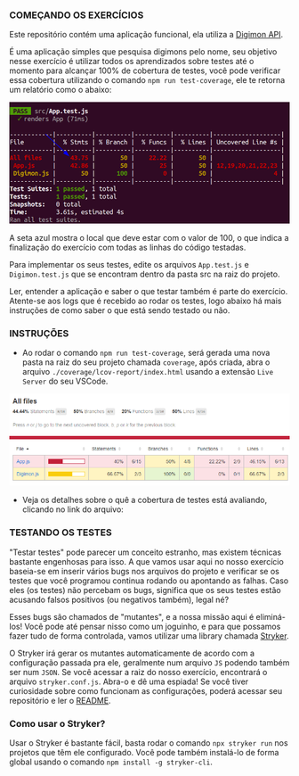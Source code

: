 ### COMEÇANDO OS EXERCÍCIOS

Este repositório contém uma aplicação funcional, ela utiliza a [Digimon API](https://digimon-api.herokuapp.com/).

É uma aplicação simples que pesquisa digimons pelo nome, seu objetivo nesse exercício é utilizar todos os aprendizados sobre testes até o momento para alcançar 100% de cobertura de testes, você pode verificar essa cobertura utilizando o comando `npm run test-coverage`, ele te retorna um relatório como o abaixo:

![Após mudança](images/relatorio.png)

A seta azul mostra o local que deve estar com o valor de 100, o que indica a finalização do exercício com todas as linhas do código testadas.

Para implementar os seus testes, edite os arquivos `App.test.js` e `Digimon.test.js` que se encontram dentro da pasta src na raiz do projeto.

Ler, entender a aplicação e saber o que testar também é parte do exercício. Atente-se aos logs que é recebido ao rodar os testes, logo abaixo há mais instruções de como saber o que está sendo testado ou não.

### INSTRUÇÕES

* Ao rodar o comando `npm run test-coverage`, será gerada uma nova pasta na raiz do seu projeto chamada `coverage`, após criada, abra o arquivo `./coverage/lcov-report/index.html` usando a extensão `Live Server` do seu VSCode.

![Resumo Coverage](images/coverage-resume.png)

* Veja os detalhes sobre o quê a cobertura de testes está avaliando, clicando no link do arquivo:

### TESTANDO OS TESTES

"Testar testes" pode parecer um conceito estranho, mas existem técnicas bastante engenhosas para isso. A que vamos usar aqui no nosso exercício baseia-se em inserir vários bugs nos arquivos do projeto e verificar se os testes que você programou continua rodando ou apontando as falhas. Caso eles (os testes) não percebam os bugs, significa que os seus testes estão acusando falsos positivos (ou negativos também), legal né?

Esses bugs são chamados de "mutantes", e a nossa missão aqui é eliminá-los! Você pode até pensar nisso como um joguinho, e para que possamos fazer tudo de forma controlada, vamos utilizar uma library chamada [Stryker](https://stryker-mutator.io/).

O Stryker irá gerar os mutantes automaticamente de acordo com a configuração passada pra ele, geralmente num arquivo `JS` podendo também ser num `JSON`. Se você acessar a raiz do nosso exercício, encontrará o arquivo `stryker.conf.js`. Abra-o e dê uma espiada! Se você tiver curiosidade sobre como funcionam as configurações, poderá acessar seu repositório e ler o [README](https://github.com/stryker-mutator/stryker/tree/master/packages/core#readme).

### Como usar o Stryker?

Usar o Stryker é bastante fácil, basta rodar o comando `npx stryker run` nos projetos que têm ele configurado. Você pode também instalá-lo de forma global usando o comando `npm install -g stryker-cli`.
